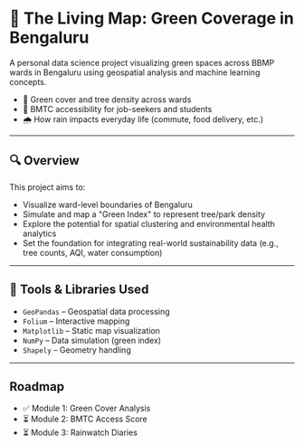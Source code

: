 # 🌱 The Living Map: Green Coverage in Bengaluru

A personal data science project visualizing green spaces across BBMP wards in Bengaluru using geospatial analysis and machine learning concepts.
- 🌳 Green cover and tree density across wards
- 🚌 BMTC accessibility for job-seekers and students
- 🌧️ How rain impacts everyday life (commute, food delivery, etc.)

---

## 🔍 Overview

This project aims to:
- Visualize ward-level boundaries of Bengaluru
- Simulate and map a "Green Index" to represent tree/park density
- Explore the potential for spatial clustering and environmental health analytics
- Set the foundation for integrating real-world sustainability data (e.g., tree counts, AQI, water consumption)

---

## 📌 Tools & Libraries Used

- `GeoPandas` – Geospatial data processing
- `Folium` – Interactive mapping
- `Matplotlib` – Static map visualization
- `NumPy` – Data simulation (green index)
- `Shapely` – Geometry handling

---

## Roadmap
- ✅ Module 1: Green Cover Analysis
- ⏳ Module 2: BMTC Access Score
- ⏳ Module 3: Rainwatch Diaries
